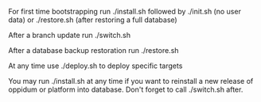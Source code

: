 For first time bootstrapping run ./install.sh followed by ./init.sh (no user data) or ./restore.sh (after restoring a full database)

After a branch update run ./switch.sh

After a database backup restoration run ./restore.sh

At any time use ./deploy.sh to deploy specific targets

You may run ./install.sh at any time if you want to reinstall a new release of oppidum or platform into database. Don't forget to call ./switch.sh after.


